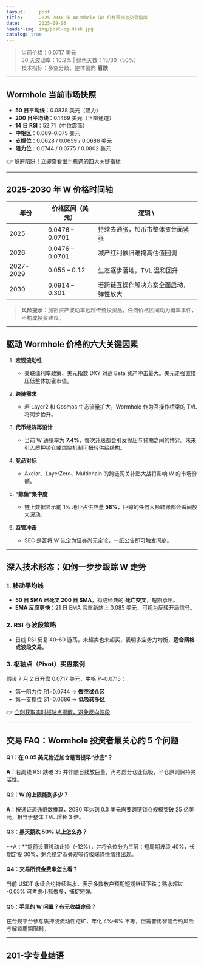 ```yaml
---
layout:     post
title:      2025-2030 年 Wormhole（W）价格预测与交易指南
date:       2025-09-05
header-img: img/post-bg-desk.jpg
catalog: true
---
```


> 当前价格：0.0717 美元  
> 30 天波动率：10.2% | 绿色天数：15/30（50%）  
> 技术指标：多空分歧，整体偏向 **看跌**

---

## Wormhole 当前市场快照
- **50 日平均线**：0.0838 美元（阻力）
- **200 日平均线**：0.1469 美元（下降通道）
- **14 日 RSI**：52.71（中位震荡）
- **中枢区**：0.069–0.075 美元  
- **支撑位**：0.0628 / 0.0659 / 0.0686 美元  
- **阻力位**：0.0744 / 0.0775 / 0.0802 美元  

👉 [躲避陷阱！立即查看出手机遇的四大关键指标](https://okxdog.com/)

---

## 2025-2030 年 W 价格时间轴

| 年份 | 价格区间（美元） | 逻辑 \\
|------|------------------|------|
| 2025 | 0.0476 – 0.0701 | 持续去通胀，加币市整体资金面紧张 |
| 2026 | 0.0476 – 0.0701 | 减产红利依旧难掩高估值回调 |
| 2027-2029 | 0.055 – 0.12 | 生态逐步落地，TVL 温和回升 |
| 2030 | 0.0914 – 0.301 | 若跨链互操作解决方案全面启动，弹性放大 |

> **风险提示**：加密资产波动率远超传统投资品，任何价格区间均为概率事件，不构成投资建议。

---

## 驱动 Wormhole 价格的六大关键因素

1. **宏观流动性**  
   - 美联储利率政策、美元指数 DXY 对高 Beta 资产冲击最大。美元走强直接压低整体加密市值。  

2. **跨链需求**  
   - 若 Layer2 和 Cosmos 生态流量扩大，Wormhole 作为互操作桥梁的 TVL 将同步抬升。  

3. **代币经济再设计**  
   - 当前 W 通胀率为 **7.4%**，每次升级都会引发抛压与预期之间的博弈。未来引入质押锁仓或燃烧机制可扭转供给结构。  

4. **竞品对标**  
   - Axelar、LayerZero、Multichain 的跨链网关补贴大战将影响 W 的市场份额。  

5. **“鲸鱼”集中度**  
   - 链上数据显示前 1% 地址占供应量 **58%**，巨鲸的任何大额转账都会瞬间放大波动。  

6. **监管冲击**  
   - SEC 是否将 W 认定为证券尚无定论，一纸公告即可触发闪崩。

---

## 深入技术形态：如何一步步跟踪 W 走势

### 1. 移动平均线  
- **50 日 SMA 已死叉 200 日 SMA**，构成经典的 **死亡交叉**，短期承压。  
- **EMA 反应更快**：21 日 EMA 若重新站上 0.085 美元，可视为反转开局信号。

### 2. RSI 与波段策略  
- 日线 RSI 反复 40–60 游荡，未超卖也未超买，表明多空势力均衡，**适合网格或波段交易**。  

### 3. 枢轴点（Pivot）实盘案例  
假设 7 月 2 日开盘 0.0717 美元，中枢 P=0.0715：  
- 第一阻力位 R1=0.0744 → **做空试仓区**  
- 第一支撑位 S1=0.0686 → **低吸转多区**  

👉 [立刻获取实时枢轴点提醒，避免反向波段](https://okxdog.com/)

---

## 交易 FAQ：Wormhole 投资者最关心的 5 个问题

#### Q1：在 0.05 美元附近加仓是否提早“抄底”？  
**A**：若周线 RSI 跌破 35 并伴随日线放巨量，再考虑分仓逢低吸，半仓原则保持灵活性。

#### Q2：W 的上限能到多少？  
**A**：按通证流通倍数推算，2030 年达到 0.3 美元需要跨链锁仓规模突破 25 亿美元，相当于整体 TVL 增长 3 倍。

#### Q3：黑天鹅跌 50% 以上怎么办？  
**A：**提前设置移动止损（-12%），并将仓位分为三层：短周期波段 40%，长期定投 30%，剩余稳定币旁观等待极端恐慌情绪出现。

#### Q4：**交易所资金费率怎么看？**  
当前 USDT 永续合约持续贴水，表示多数散户预期短期继续下跌；贴水超过 -0.05% 可考虑小额做多，捕捉短弹。

#### Q5：手里的 W 闲置？有无收益途径？  
在合规平台参与质押或流动性挖矿，年化 4%–8% 不等，但需警惕智能合约风险与解锁周期限制。

---

## 201-字专业结语
